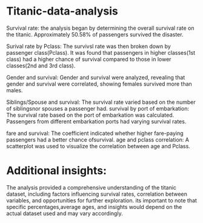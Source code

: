 # Titanic-data-analysis
Survival rate: the analysis began by determining the overall survival rate on the titanic. Approximately 50.58% of passengers survived the disaster.

Surival rate by Pclass: The survivsl rate was then broken down by passenger class(Pclass). It was found that passengers in higher classes(1st class) had a higher chance of survival compared to those in lower classes(2nd and 3rd class).

Gender and survival: Gender and survival were analyzed, revealing that gender and survival were correlated, showing females survived more than males.

Siblings/Spouse and survival: The survival rate varied based on the number of siblingsnor spouses a passenger had.
survival by port of embarkation: The survival rate based on the port of embarkation was calculated. Passengers from different embarkation ports had varying survival rates.

fare and survival: The coefficient indicated whether higher fare-paying passengers had a better chance ofsurvival.
age and pclass correlation: A scatterplot was used to visualize the correlation between age and Pclass.

# Additional insights:
  The analysis provided a comprehensive understanding of the titanic dataset, including factors influencing survival rates, correlation between variables, and opportunities for further exploration. its important to note that specific percentages,average ages, and insights would depend on the actual dataset used and may vary accordingly.
